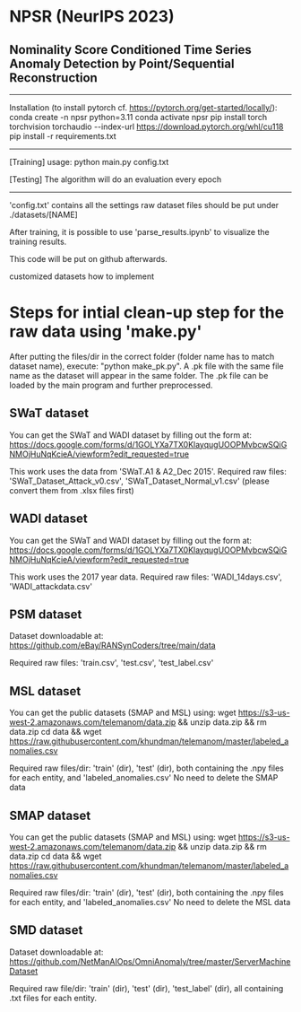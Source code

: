 # NPSR (NeurIPS 2023)
## Nominality Score Conditioned Time Series Anomaly Detection by Point/Sequential Reconstruction

------------------------------------------------------------------------
Installation (to install pytorch cf. https://pytorch.org/get-started/locally/):
conda create -n npsr python=3.11
conda activate npsr
pip install torch torchvision torchaudio --index-url https://download.pytorch.org/whl/cu118
pip install -r requirements.txt

------------------------------------------------------------------------
[Training]
usage: python main.py config.txt

[Testing]
The algorithm will do an evaluation every epoch

------------------------------------------------------------------------
'config.txt' contains all the settings 
raw dataset files should be put under ./datasets/[NAME]

After training, it is possible to use 'parse_results.ipynb' to visualize the training results.

This code will be put on github afterwards.


customized datasets how to implement


# Steps for intial clean-up step for the raw data using 'make.py'
After putting the files/dir in the correct folder (folder name has to match dataset name), execute: "python make_pk.py".
A .pk file with the same file name as the dataset will appear in the same folder.
The .pk file can be loaded by the main program and further preprocessed.


## SWaT dataset
You can get the SWaT and WADI dataset by filling out the form at:
https://docs.google.com/forms/d/1GOLYXa7TX0KlayqugUOOPMvbcwSQiGNMOjHuNqKcieA/viewform?edit_requested=true

This work uses the data from 'SWaT.A1 & A2_Dec 2015'.
Required raw files: 'SWaT_Dataset_Attack_v0.csv', 'SWaT_Dataset_Normal_v1.csv' (please convert them from .xlsx files first)

## WADI dataset
You can get the SWaT and WADI dataset by filling out the form at:
https://docs.google.com/forms/d/1GOLYXa7TX0KlayqugUOOPMvbcwSQiGNMOjHuNqKcieA/viewform?edit_requested=true

This work uses the 2017 year data.
Required raw files: 'WADI_14days.csv', 'WADI_attackdata.csv'

## PSM dataset
Dataset downloadable at:
https://github.com/eBay/RANSynCoders/tree/main/data

Required raw files: 'train.csv', 'test.csv', 'test_label.csv'

## MSL dataset
You can get the public datasets (SMAP and MSL) using:
wget https://s3-us-west-2.amazonaws.com/telemanom/data.zip && unzip data.zip && rm data.zip
cd data && wget https://raw.githubusercontent.com/khundman/telemanom/master/labeled_anomalies.csv

Required raw files/dir: 'train' (dir), 'test' (dir), both containing the .npy files for each entity, and 'labeled_anomalies.csv'
No need to delete the SMAP data

## SMAP dataset
You can get the public datasets (SMAP and MSL) using:
wget https://s3-us-west-2.amazonaws.com/telemanom/data.zip && unzip data.zip && rm data.zip
cd data && wget https://raw.githubusercontent.com/khundman/telemanom/master/labeled_anomalies.csv

Required raw files/dir: 'train' (dir), 'test' (dir), both containing the .npy files for each entity, and 'labeled_anomalies.csv'
No need to delete the MSL data

## SMD dataset
Dataset downloadable at:
https://github.com/NetManAIOps/OmniAnomaly/tree/master/ServerMachineDataset

Required raw file/dir: 'train' (dir), 'test' (dir), 'test_label' (dir), all containing .txt files for each entity.




